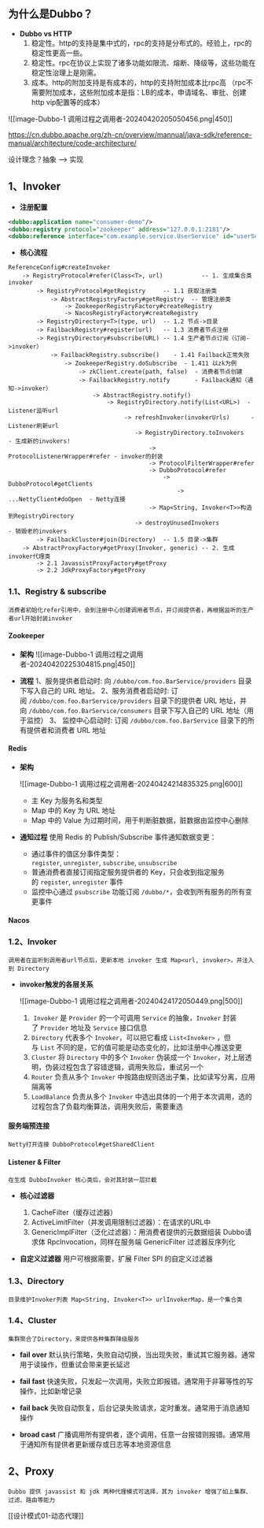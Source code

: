 
## 为什么是Dubbo？

 - **Dubbo vs  HTTP**
	1.  稳定性。http的支持是集中式的，rpc的支持是分布式的。经验上，rpc的稳定性更高一些。
	2.  稳定性。rpc在协议上实现了诸多功能如限流、熔断、降级等，这些功能在稳定性治理上是刚需。
	3.  成本。http的附加支持是有成本的，http的支持附加成本比rpc高 （rpc不需要附加成本，这些附加成本是指：LB的成本，申请域名、审批、创建http vip配置等的成本）


![[image-Dubbo-1 调用过程之调用者-20240420205050456.png|450]]

https://cn.dubbo.apache.org/zh-cn/overview/mannual/java-sdk/reference-manual/architecture/code-architecture/

设计理念？抽象 --> 实现

## 1、Invoker

-  **注册配置**

```xml
<dubbo:application name="consumer-demo"/>
<dubbo:registry protocol="zookeeper" address="127.0.0.1:2181"/>
<dubbo:reference interface="com.example.service.UserService" id="userService" check="false" url="dubbo://userService.provider-demo"/>
```


-  **核心流程**

```text
ReferenceConfig#createInvoker
	-> RegistryProtocol#refer(Class<T>, url)           -- 1. 生成集合类invoker
		-> RegistryProtocol#getRegistry     -- 1.1 获取注册类
			-> AbstractRegistryFactory#getRegistry  -- 管理注册类
				-> ZookeeperRegistryFactory#createRegistry 
				-> NacosRegistryFactory#createRegistry
		-> RegistryDirectory<T>(type, url)  -- 1.2 节点->目录
		-> FailbackRegistry#register(url)   -- 1.3 消费者节点注册
		-> RegistryDirectory#subscribe(URL) -- 1.4 生产者节点订阅（订阅->invoker）
		    -> FailbackRegistry.subscribe()    - 1.41 Failback正常失败
				-> ZookeeperRegistry.doSubscribe  - 1.411 以zk为例
				    -> zkClient.create(path, false)  - 消费者节点创建
				    -> FailbackRegistry.notify       - Failback通知（通知->invoker）
					    -> AbstractRegistry.notify()  
					        -> RegistryDirectory.notify(List<URL>)  - Listener监听url
						         -> refreshInvoker(invokerUrls)      - Listener刷新url    
						            -> RegistryDirectory.toInvokers   - 生成新的invokers!  
							            -> ProtocolListenerWrapper#refer - invoker的封装
							            -> ProtocolFilterWrapper#refer
							            -> DubboProtocol#refer
								            -> DubboProtocol#getClients
										        -> ...NettyClient#doOpen  - Netty连接
										-> Map<String, Invoker<T>>构造到RegistryDirectory
						            -> destroyUnusedInvokers             - 销毁老的invokers
		-> FailbackCluster#join(Directory)  -- 1.5 目录->集群
	-> AbstractProxyFactory#getProxy(Invoker, generic) -- 2. 生成invoker代理类
		-> 2.1 JavassistProxyFactory#getProxy
		-> 2.2 JdkProxyFactory#getProxy
```


### 1.1、Registry & subscribe

	消费者初始化refer引用中，会到注册中心创建调用者节点，并订阅提供者，再根据监听的生产者url开始封装invoker

#### Zookeeper

- **架构**
	![[image-Dubbo-1 调用过程之调用者-20240420225304815.png|450]]

-  **流程**
	1、服务提供者启动时:  向 `/dubbo/com.foo.BarService/providers` 目录下写入自己的 URL 地址。
	2、服务消费者启动时:  订阅 `/dubbo/com.foo.BarService/providers` 目录下的提供者 URL 地址，并向 `/dubbo/com.foo.BarService/consumers` 目录下写入自己的 URL 地址（用于监控）
	3、 监控中心启动时: 订阅 `/dubbo/com.foo.BarService` 目录下的所有提供者和消费者 URL 地址


#### Redis

- **架构**

	![[image-Dubbo-1 调用过程之调用者-20240424214835325.png|600]]
	- 主 Key 为服务名和类型
	- Map 中的 Key 为 URL 地址
	- Map 中的 Value 为过期时间，用于判断脏数据，脏数据由监控中心删除


- **通知过程**
	使用 Redis 的 Publish/Subscribe 事件通知数据变更：
	- 通过事件的值区分事件类型：`register`, `unregister`, `subscribe`, `unsubscribe`
	- 普通消费者直接订阅指定服务提供者的 Key，只会收到指定服务的 `register`, `unregister` 事件
	- 监控中心通过 `psubscribe` 功能订阅 `/dubbo/*`，会收到所有服务的所有变更事件

#### Nacos


### 1.2、Invoker

	调用者在监听到调用者url节点后，更新本地 invoker 生成 Map<url, invoker>，并注入到 Directory

-  **invoker触发的各层关系**
	
	![[image-Dubbo-1 调用过程之调用者-20240424172050449.png|500]]
	
	1.  `Invoker` 是 `Provider` 的一个可调用 `Service` 的抽象，`Invoker` 封装了 `Provider` 地址及 `Service` 接口信息
	2. `Directory` 代表多个 `Invoker`，可以把它看成 `List<Invoker>` ，但与 `List` 不同的是，它的值可能是动态变化的，比如注册中心推送变更
	3. `Cluster` 将 `Directory` 中的多个 `Invoker` 伪装成一个 `Invoker`，对上层透明，伪装过程包含了容错逻辑，调用失败后，重试另一个
	4. `Router` 负责从多个 `Invoker` 中按路由规则选出子集，比如读写分离，应用隔离等
	5. `LoadBalance` 负责从多个 `Invoker` 中选出具体的一个用于本次调用，选的过程包含了负载均衡算法，调用失败后，需要重选

#### 服务端预连接

	Netty打开连接 DubboProtocol#getSharedClient

#### Listener & Filter

	在生成 DubboInvoker 核心类后，会对其封装一层拦截

- **核心过滤器**

	1.  CacheFilter（缓存过滤器）
	2.  ActiveLimitFilter（并发调用限制过滤器）：在请求的URL中
	3.  GenericImplFilter（泛化过滤器）：用消费者提供的元数据组装 Dubbo请求体 RpcInvocation，同样在服务端 GenericFilter 过滤器反序列化


-  **自定义过滤器**
	用户可根据需要，扩展 Filter SPI 的自定义过滤器

### 1.3、Directory

	目录维护Invoker列表 Map<String, Invoker<T>> urlInvokerMap，是一个集合类

### 1.4、Cluster

	集群聚合了Directory，来提供各种集群降级服务

-  **fail over**
	默认执行策略，失败自动切换，当出现失败，重试其它服务器。通常用于读操作，但重试会带来更长延迟

-  **fail fast**
	快速失败，只发起一次调用，失败立即报错。通常用于非幂等性的写操作，比如新增记录

-  **fail back**
	失败自动恢复，后台记录失败请求，定时重发。通常用于消息通知操作 

-  **broad cast**
	广播调用所有提供者，逐个调用，任意一台报错则报错。通常用于通知所有提供者更新缓存或日志等本地资源信息

## 2、Proxy

	Dubbo 提供 javassist 和 jdk 两种代理模式可选择，其为 invoker 增强了如上集群、过滤、路由等能力

[[设计模式01-动态代理]]